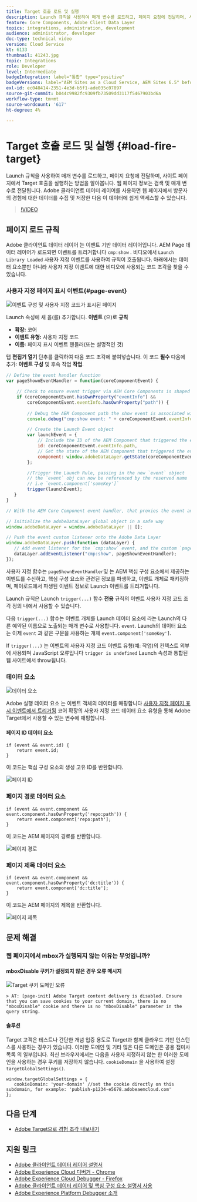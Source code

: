 ```yaml
---
title: Target 호출 로드 및 실행
description: Launch 규칙을 사용하여 매개 변수를 로드하고, 페이지 요청에 전달하며, 사이트 페이지에서 Target 호출을 실행하는 방법을 알아봅니다. 페이지 정보는 검색 및 매개 변수로 전달됩니다. Adobe 클라이언트 데이터 레이어를 사용하면 웹 페이지에서 방문자의 경험에 대한 데이터를 수집 및 저장한 다음 이 데이터에 쉽게 액세스할 수 있습니다.
feature: Core Components, Adobe Client Data Layer
topics: integrations, administration, development
audience: administrator, developer
doc-type: technical video
version: Cloud Service
kt: 6133
thumbnail: 41243.jpg
topic: Integrations
role: Developer
level: Intermediate
badgeIntegration: label="통합" type="positive"
badgeVersions: label="AEM Sites as a Cloud Service, AEM Sites 6.5" before-title="false"
exl-id: ec048414-2351-4e3d-b5f1-ade035c07897
source-git-commit: b044c9982fc9309fb73509dd3117f5467903bd6a
workflow-type: tm+mt
source-wordcount: '617'
ht-degree: 4%

---
```


# Target 호출 로드 및 실행 {#load-fire-target}

Launch 규칙을 사용하여 매개 변수를 로드하고, 페이지 요청에 전달하며, 사이트 페이지에서 Target 호출을 실행하는 방법을 알아봅니다. 웹 페이지 정보는 검색 및 매개 변수로 전달됩니다. Adobe 클라이언트 데이터 레이어를 사용하면 웹 페이지에서 방문자의 경험에 대한 데이터를 수집 및 저장한 다음 이 데이터에 쉽게 액세스할 수 있습니다.

>[!VIDEO](https://video.tv.adobe.com/v/41243?quality=12&learn=on)

## 페이지 로드 규칙

Adobe 클라이언트 데이터 레이어 는 이벤트 기반 데이터 레이어입니다. AEM Page 데이터 레이어가 로드되면 이벤트를 트리거합니다 `cmp:show` . 비디오에서 `Launch Library Loaded` 사용자 지정 이벤트를 사용하여 규칙이 호출됩니다. 아래에서는 데이터 요소뿐만 아니라 사용자 지정 이벤트에 대한 비디오에 사용되는 코드 조각을 찾을 수 있습니다.

### 사용자 지정 페이지 표시 이벤트{#page-event}

![이벤트 구성 및 사용자 지정 코드가 표시된 페이지](assets/load-and-fire-target-call.png)

Launch 속성에 새 을(를) 추가합니다. **이벤트** (으)로 **규칙**

+ __확장:__ 코어
+ __이벤트 유형:__ 사용자 지정 코드
+ __이름:__ 페이지 표시 이벤트 핸들러(또는 설명적인 것)

탭 __편집기 열기__ 단추를 클릭하여 다음 코드 조각에 붙여넣습니다. 이 코드 __필수__ 다음에 추가: __이벤트 구성__ 및 후속 작업 __작업__.

```javascript
// Define the event handler function
var pageShownEventHandler = function(coreComponentEvent) {

    // Check to ensure event trigger via AEM Core Components is shaped correctly
    if (coreComponentEvent.hasOwnProperty("eventInfo") && 
        coreComponentEvent.eventInfo.hasOwnProperty("path")) {
    
        // Debug the AEM Component path the show event is associated with
        console.debug("cmp:show event: " + coreComponentEvent.eventInfo.path);

        // Create the Launch Event object
        var launchEvent = {
            // Include the ID of the AEM Component that triggered the event
            id: coreComponentEvent.eventInfo.path,
            // Get the state of the AEM Component that triggered the event           
            component: window.adobeDataLayer.getState(coreComponentEvent.eventInfo.path)
        };

        //Trigger the Launch Rule, passing in the new `event` object
        // the `event` obj can now be referenced by the reserved name `event` by other Launch data elements
        // i.e `event.component['someKey']`
        trigger(launchEvent);
   }
}

// With the AEM Core Component event handler, that proxies the event and relevant information to Adobe Launch, defined above...

// Initialize the adobeDataLayer global object in a safe way
window.adobeDataLayer = window.adobeDataLayer || [];

// Push the event custom listener onto the Adobe Data Layer
window.adobeDataLayer.push(function (dataLayer) {
   // Add event listener for the `cmp:show` event, and the custom `pageShownEventHandler` function as the callback
   dataLayer.addEventListener("cmp:show", pageShownEventHandler);
});
```

사용자 지정 함수는 `pageShownEventHandler`및 는 AEM 핵심 구성 요소에서 제공하는 이벤트를 수신하고, 핵심 구성 요소와 관련된 정보를 파생하고, 이벤트 개체로 패키징하며, 페이로드에서 파생된 이벤트 정보로 Launch 이벤트를 트리거합니다.

Launch 규칙은 Launch `trigger(...)` 함수 __전용__ 규칙의 이벤트 사용자 지정 코드 조각 정의 내에서 사용할 수 있습니다.

다음 `trigger(...)` 함수는 이벤트 개체를 Launch 데이터 요소에 라는 Launch의 다른 예약된 이름으로 노출되는 매개 변수로 사용합니다. `event`. Launch의 데이터 요소는 이제 `event` 과 같은 구문을 사용하는 개체 `event.component['someKey']`.

If `trigger(...)` 는 이벤트의 사용자 지정 코드 이벤트 유형(예: 작업)의 컨텍스트 외부에 사용되며 JavaScript 오류입니다 `trigger is undefined` Launch 속성과 통합된 웹 사이트에서 throw됩니다.


### 데이터 요소

![데이터 요소](assets/data-elements.png)

Adobe 실행 데이터 요소 는 이벤트 객체의 데이터를 매핑합니다 [사용자 지정 페이지 표시 이벤트에서 트리거됨](#page-event) 코어 확장의 사용자 지정 코드 데이터 요소 유형을 통해 Adobe Target에서 사용할 수 있는 변수에 매핑합니다.

#### 페이지 ID 데이터 요소

```
if (event && event.id) {
    return event.id;
}
```

이 코드는 핵심 구성 요소의 생성 고유 ID를 반환합니다.

![페이지 ID](assets/pageid.png)

### 페이지 경로 데이터 요소

```
if (event && event.component && event.component.hasOwnProperty('repo:path')) {
    return event.component['repo:path'];
}
```

이 코드는 AEM 페이지의 경로를 반환합니다.

![페이지 경로](assets/pagepath.png)

### 페이지 제목 데이터 요소

```
if (event && event.component && event.component.hasOwnProperty('dc:title')) {
    return event.component['dc:title'];
}
```

이 코드는 AEM 페이지의 제목을 반환합니다.

![페이지 제목](assets/pagetitle.png)

## 문제 해결

### 웹 페이지에서 mbox가 실행되지 않는 이유는 무엇입니까?

#### mboxDisable 쿠키가 설정되지 않은 경우 오류 메시지

![Target 쿠키 도메인 오류](assets/target-cookie-error.png)

```
> AT: [page-init] Adobe Target content delivery is disabled. Ensure that you can save cookies to your current domain, there is no "mboxDisable" cookie and there is no "mboxDisable" parameter in the query string.
```

#### 솔루션

Target 고객은 테스트나 간단한 개념 입증 용도로 Target과 함께 클라우드 기반 인스턴스를 사용하는 경우가 있습니다. 이러한 도메인 및 기타 많은 다른 도메인은 공용 접미사 목록 의 일부입니다.
최신 브라우저에서는 다음을 사용자 지정하지 않는 한 이러한 도메인을 사용하는 경우 쿠키를 저장하지 않습니다. `cookieDomain` 을 사용하여 설정 `targetGlobalSettings()`.

```
window.targetGlobalSettings = {  
   cookieDomain: 'your-domain' //set the cookie directly on this subdomain, for example: 'publish-p1234-e5678.adobeaemcloud.com'
};
```

## 다음 단계

+ [Adobe Target으로 경험 조각 내보내기](./export-experience-fragment-target.md)

## 지원 링크

+ [Adobe 클라이언트 데이터 레이어 설명서](https://github.com/adobe/adobe-client-data-layer/wiki)
+ [Adobe Experience Cloud 디버거 - Chrome](https://chrome.google.com/webstore/detail/adobe-experience-cloud-de/ocdmogmohccmeicdhlhhgepeaijenapj)
+ [Adobe Experience Cloud Debugger - Firefox](https://addons.mozilla.org/en-US/firefox/addon/adobe-experience-platform-dbg/)
+ [Adobe 클라이언트 데이터 레이어 및 핵심 구성 요소 설명서 사용](https://experienceleague.adobe.com/docs/experience-manager-core-components/using/developing/data-layer/overview.html)
+ [Adobe Experience Platform Debugger 소개](https://experienceleague.adobe.com/docs/debugger-learn/tutorials/experience-platform-debugger/introduction-to-the-experience-platform-debugger.html)
